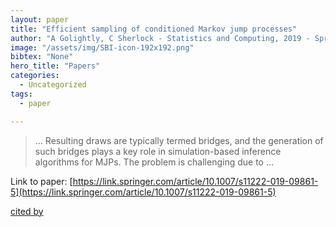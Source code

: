 ```yaml
---
layout: paper
title: "Efficient sampling of conditioned Markov jump processes"
author: "A Golightly, C Sherlock - Statistics and Computing, 2019 - Springer"
image: "/assets/img/SBI-icon-192x192.png"
bibtex: "None"
hero_title: "Papers"
categories:
  - Uncategorized
tags:
  - paper

---
```

>… Resulting draws are typically termed bridges, and the generation of such bridges plays a key role in simulation-based inference algorithms for MJPs. The problem is challenging due to …

Link to paper: [https://link.springer.com/article/10.1007/s11222-019-09861-5](https://link.springer.com/article/10.1007/s11222-019-09861-5)

[cited by](https://scholar.google.com/scholar?cites=15371120385126294430&as_sdt=2005&sciodt=0,5&hl=en&num=20)
